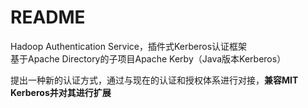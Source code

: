 # README
Hadoop Authentication Service，插件式Kerberos认证框架 <br>
基于Apache Directory的子项目Apache Kerby（Java版本Kerberos）

提出一种新的认证方式，通过与现在的认证和授权体系进行对接，**兼容MIT Kerberos并对其进行扩展**<br>
